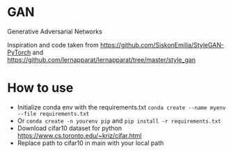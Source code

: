 # GAN
Generative Adversarial Networks

Inspiration and code taken from https://github.com/SiskonEmilia/StyleGAN-PyTorch and https://github.com/lernapparat/lernapparat/tree/master/style_gan

# How to use

- Initialize conda env with the requirements.txt ```conda create --name myenv --file requirements.txt```
- Or ```conda create -n yourenv pip``` and ```pip install -r requirements.txt```
- Download cifar10 dataset for python https://www.cs.toronto.edu/~kriz/cifar.html
- Replace path to cifar10 in main with your local path